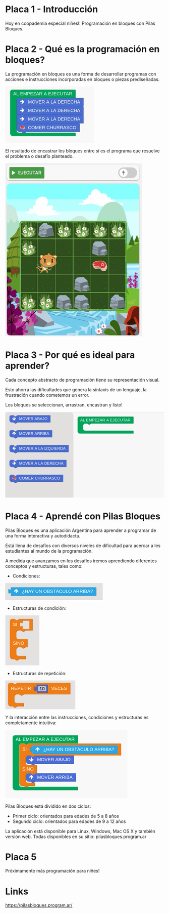 # Placa 1 - Introducción
Hoy en coopademia especial niñes!: Programación en bloques con Pilas Bloques.

# Placa 2 - Qué es la programación en bloques?

La programación en bloques es una forma de desarrollar programas con acciones e instrucciones incorporadas en bloques o piezas prediseñadas.

![](./images/post-bloques-1.gif)

El resultado de encastrar los bloques entre sí es el programa que resuelve el problema o desafío planteado.


![](./images/post-bloques-2.gif)

# Placa 3 - Por qué es ideal para aprender?

Cada concepto abstracto de programación tiene su representación visual.

Esto ahorra las dificultades que genera la sintaxis de un lenguaje, la frustración cuando cometemos un error.

Los bloques se seleccionan, arrastran, encastran y listo!

![](./images/post-bloques-3.gif)



# Placa 4 - Aprendé con Pilas Bloques

Pilas Bloques es una aplicación Argentina para aprender a programar de una forma interactiva y autodidacta.

Está llena de desafíos con diversos niveles de dificultad para acercar a les estudiantes al mundo de la programación.

A medida que avanzamos en los desafíos iremos aprendiendo diferentes conceptos y estructuras, tales como:

- Condiciones:

![](./images/post-bloques-8.png)

- Estructuras de condición:

![](./images/post-bloques-6.png)


- Estructuras de repetición:

![](./images/post-bloques-4.png)

Y la interacción entre las instrucciones, condiciones y estructuras es completamente intuitiva:

![](./images/post-bloques-7.png)


Pilas Bloques está dividido en dos ciclos:
- Primer ciclo: orientados para edades de 5 a 8 años
- Segundo ciclo: orientados para edades de 9 a 12 años

La aplicación está disponible para Linux, Windows, Mac OS X y también versión web.
Todas disponibles en su sitio:
pilasbloques.program.ar



# Placa 5

Próximamente más programación para niñes!

# Links


https://pilasbloques.program.ar/
